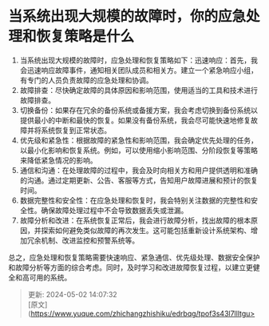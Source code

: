 #  当系统出现大规模的故障时，你的应急处理和恢复策略是什么

1. 当系统出现大规模的故障时，应急处理和恢复策略如下：迅速响应：首先，我会迅速响应故障事件，通知相关团队成员和相关方。建立一个紧急响应小组，有专门的人员负责故障的应急处理和协调。
2. 故障排查：尽快确定故障的具体原因和影响范围，使用适当的工具和技术进行故障排查。
3. 切换备份：如果存在冗余的备份系统或备援方案，我会考虑切换到备份系统以提供最小的中断和最快的恢复。如果没有备份系统，我会尽可能快速地修复故障并将系统恢复到正常状态。
4. 优先级和紧急性：根据故障的紧急性和影响范围，我会确定优先处理的任务，以最小化影响和恢复系统。例如，可以使用缩小影响范围、分阶段恢复等策略来降低紧急情况的影响。
5. 通信和沟通：在处理故障的过程中，我会及时向相关方和用户提供透明和准确的沟通。通过定期更新、公告、客服等方式，告知用户故障进展和预计的恢复时间。
6. 数据完整性和安全性：在应急处理和恢复时，我会特别关注数据的完整性和安全性。确保故障处理过程中不会导致数据丢失或泄漏。
7. 故障分析和改进：在系统恢复正常后，我会进行故障分析，找出故障的根本原因，并探索如何避免类似故障的再次发生。这可能包括重新设计系统架构、增加冗余机制、改进监控和预警系统等。

总之，应急处理和恢复策略需要快速响应、紧急通信、优先级处理、数据安全保护和故障分析等方面的综合考虑。同时，及时学习和改进故障恢复过程，以建立更健全和高可用的系统。



> 更新: 2024-05-02 14:07:32  
> [原文](https://www.yuque.com/zhichangzhishiku/edrbqg/tpof3s43l7llltgu>